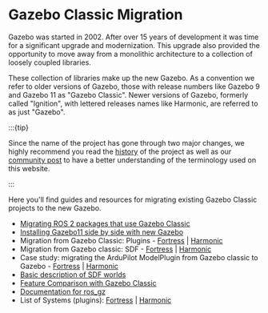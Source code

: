 # Gazebo Classic Migration

Gazebo was started in 2002. After over 15 years of development it was time for a
significant upgrade and modernization. This upgrade also provided the
opportunity to move away from a monolithic architecture to a collection of
loosely coupled libraries.

These collection of libraries make up the new Gazebo. As a convention we refer
to older versions of Gazebo, those with release numbers like Gazebo 9 and Gazebo
11 as "Gazebo Classic". Newer versions of Gazebo, formerly called "Ignition",
with lettered releases names like Harmonic, are referred to as just "Gazebo".

:::{tip}

Since the name of the project has gone through two major changes, we highly
recommend you read the [history](https://gazebosim.org/about) of the project as
well as our
[community post](https://community.gazebosim.org/t/a-new-era-for-gazebo/1356) to
have a better understanding of the terminology used on this website.

:::

Here you'll find guides and resources for migrating existing Gazebo Classic
projects to the new Gazebo.

- [Migrating ROS 2 packages that use Gazebo Classic](migrating_gazebo_classic_ros2_packages)
- [Installing Gazebo11 side by side with new Gazebo](install_gz11_side_by_side)
- Migration from Gazebo Classic: Plugins -
  [Fortress](https://gazebosim.org/api/gazebo/6/migrationplugins.html) |
  [Harmonic](https://gazebosim.org/api/sim/8/migrationplugins.html)
- Migration from Gazebo classic: SDF -
  [Fortress](https://gazebosim.org/api/gazebo/6/migrationsdf.html) |
  [Harmonic](https://gazebosim.org/api/sim/8/migrationsdf.html)
- Case study: migrating the ArduPilot ModelPlugin from Gazebo classic to
  Gazebo - [Fortress](https://gazebosim.org/api/gazebo/6/ardupilot.html) |
  [Harmonic](https://gazebosim.org/api/sim/8/ardupilot.html)
- [Basic description of SDF worlds](sdf_worlds)
- [Feature Comparison with Gazebo Classic](comparison)
- [Documentation for ros_gz](ros2_integration)
- List of Systems (plugins):
  [Fortress](https://gazebosim.org/api/gazebo/6/namespaceignition_1_1gazebo_1_1systems.html)
  |
  [Harmonic](https://gazebosim.org/api/sim/8/namespacegz_1_1sim_1_1systems.html)
